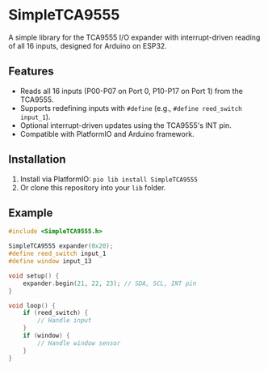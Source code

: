 # SimpleTCA9555

A simple library for the TCA9555 I/O expander with interrupt-driven reading of all 16 inputs, designed for Arduino on ESP32.

## Features
- Reads all 16 inputs (P00-P07 on Port 0, P10-P17 on Port 1) from the TCA9555.
- Supports redefining inputs with `#define` (e.g., `#define reed_switch input_1`).
- Optional interrupt-driven updates using the TCA9555's INT pin.
- Compatible with PlatformIO and Arduino framework.

## Installation
1. Install via PlatformIO: `pio lib install SimpleTCA9555`
2. Or clone this repository into your `lib` folder.

## Example
```cpp
#include <SimpleTCA9555.h>

SimpleTCA9555 expander(0x20);
#define reed_switch input_1
#define window input_13

void setup() {
    expander.begin(21, 22, 23); // SDA, SCL, INT pin
}

void loop() {
    if (reed_switch) {
        // Handle input
    }
    if (window) {
        // Handle window sensor
    }
}